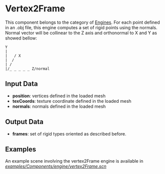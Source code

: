 Vertex2Frame
============

This component belongs to the category of [Engines](https://www.sofa-framework.org/community/doc/simulation-principles/engine/). For each point defined in an .obj file, this engine computes a set of rigid points using the normals. Normal vector will be collinear to the Z axis and orthonormal to X and Y as showed bellow:

```
Y
|
|   / X
|  /
| /
|/_ _ _ _ _ Z/normal
```

Input Data
----------

-   **position**: vertices defined in the loaded mesh
-   **texCoords**: texture coordinate defined in the loaded mesh
-   **normals**: normals defined in the loaded mesh

Output Data
-----------

-   **frames**: set of rigid types oriented as described before.  

Examples
---------

An example scene involving the vertex2Frame engine is available in [*examples/Components/engine/vertex2Frame.scn*](https://github.com/sofa-framework/sofa/blob/master/examples/Components/engine/vertex2Frame.scn)
